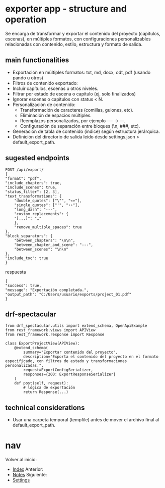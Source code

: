 # exporter app - structure and operation

Se encarga de transformar y exportar el contenido del proyecto (capítulos, escenas), en múltiples formatos, con configuraciones personalizables relacionadas con contenido, estilo, estructura y formato de salida.

## main functionalities

- Exportación en múltiples formatos:
txt, md, docx, odt, pdf (usando pando u otros)
- Filtros de contenido exportado:
 - Incluir capítulos, escenas u otros niveles.
 - Filtrar por estado de escena o capítulo (ej, solo finalizados)
 - Ignorar escenas o capítulos con status < N.
- Personalización de contenido:
  - Transformación de caracteres (comillas, guiones, etc).
  - Eliminación de espacios múltiples.
  - Reemplazos personalizados, por ejemplo --- → —.
  - Configuración de separación entre bloques (\n, ###, etc).
- Generación de tabla de contenido (índice) según estructura jerárquica.
- Definición del directorio de salida leído desde settings.json > default_export_path.

## sugested endpoints

    POST /api/export/
    {
    "format": "pdf",
    "include_chapters": true,
    "include_scenes": true,
    "status_filter": [2, 3],
    "text_transformations": {
        "double_quotes": ["\"", "«»"],
        "single_quotes": ["'", "‹›"],
        "long_dash": "---",
        "custom_replacements": {
        "[...]": "…"
        },
        "remove_multiple_spaces": true
    },
    "block_separators": {
        "between_chapters": "\n\n",
        "between_chapter_and_scene": "---",
        "between_scenes": "\n\n"
    },
    "include_toc": true
    }

respuesta

    {
    "success": true,
    "message": "Exportación completada.",
    "output_path": "C:/Users/usuario/exports/project_01.pdf"
    }

## drf-spectacular

    from drf_spectacular.utils import extend_schema, OpenApiExample
    from rest_framework.views import APIView
    from rest_framework.response import Response

    class ExportProjectView(APIView):
        @extend_schema(
            summary="Exportar contenido del proyecto",
            description="Exporta el contenido del proyecto en el formato especificado, con filtros de estado y transformaciones personalizadas.",
            request=ExportConfigSerializer,
            responses={200: ExportResponseSerializer}
        )
        def post(self, request):
            # lógica de exportación
            return Response(...)

## technical considerations
- Usar una carpeta temporal (tempfile) antes de mover el archivo final al default_export_path.

# nav
Volver al inicio:
- [Index](index.md)
Anterior:
- [Notes](notes.md)
Siguiente:
- [Settings](settings.md)